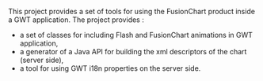 This project provides a set of tools for using the FusionChart product inside a GWT application. The project provides :
  * a set of classes for including Flash and FusionChart animations in GWT application,
  * a generator of a Java API for building the xml descriptors of the chart (server side),
  * a tool for using GWT i18n properties on the server side.